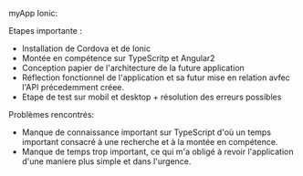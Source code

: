myApp Ionic:

Etapes importante :

- Installation de Cordova et de Ionic
- Montée en compétence sur TypeScritp et Angular2
- Conception papier de l'architecture de la future application
- Réflection fonctionnel de l'application et sa futur mise en relation avfec l'API précedemment créee.
- Etape de test sur mobil et desktop + résolution des erreurs possibles

Problèmes rencontrés:

- Manque de connaissance important sur TypeScript d'où un temps important consacré à une recherche et à la montée en compétence.
- Manque de temps trop important, ce qui m'a obligé à revoir l'application d'une maniere plus simple et dans l'urgence.